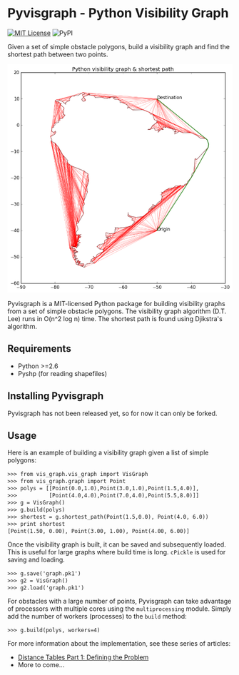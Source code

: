 # Pyvisgraph - Python Visibility Graph

[![MIT License](https://img.shields.io/badge/license-MIT-007EC7.svg?style=flat)](/LICENSE.txt)
![PyPI](https://img.shields.io/badge/pypi-not%20released-lightgrey.svg?style=flat)

Given a set of simple obstacle polygons, build a visibility graph and find
the shortest path between two points.

![Figure 1](docs/images/graph.png)

Pyvisgraph is a MIT-licensed Python package for building visibility graphs from
a set of simple obstacle polygons. The visibility graph algorithm (D.T. Lee)
runs in O(n^2 log n) time. The shortest path is found using Djikstra's
algorithm.

## Requirements
* Python >=2.6
* Pyshp (for reading shapefiles)

## Installing Pyvisgraph
Pyvisgraph has not been released yet, so for now it can only be forked.

## Usage
Here is an example of building a visibility graph given a list of
simple polygons:
```
>>> from vis_graph.vis_graph import VisGraph
>>> from vis_graph.graph import Point
>>> polys = [[Point(0.0,1.0),Point(3.0,1.0),Point(1.5,4.0)],
>>>          [Point(4.0,4.0),Point(7.0,4.0),Point(5.5,8.0)]]
>>> g = VisGraph()
>>> g.build(polys)
>>> shortest = g.shortest_path(Point(1.5,0.0), Point(4.0, 6.0))
>>> print shortest
[Point(1.50, 0.00), Point(3.00, 1.00), Point(4.00, 6.00)]
```
Once the visibility graph is built, it can be saved and subsequently loaded.
This is useful for large graphs where build time is long. `cPickle` is used
for saving and loading.
```
>>> g.save('graph.pk1')
>>> g2 = VisGraph()
>>> g2.load('graph.pk1')
```
For obstacles with a large number of points, Pyvisgraph can take advantage of
processors with multiple cores using the `multiprocessing` module. Simply
add the number of workers (processes) to the `build` method:
```
>>> g.build(polys, workers=4)
```
For more information about the implementation, see these series of articles:
* [Distance Tables Part 1: Defining the Problem](https://taipanrex.github.io/2016/09/17/Distance-Tables-Part-1-Defining-the-Problem.html)
* More to come...
